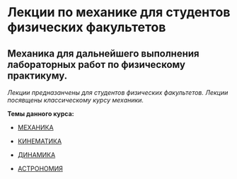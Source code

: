 # Лекции по механике для студентов физических факультетов

## Механика для дальнейшего выполнения лабораторных работ по физическому практикуму.

*Лекции предназанчены для студентов физических факультетов. Лекции посявщены классическому курсу механики.*

**Темы данного курса:**

- [МЕХАНИКА](https://github.com/Af2024laba/Lections-mechanics/tree/main/%D0%9C%D0%95%D0%A5%D0%90%D0%9D%D0%98%D0%9A%D0%90)
  
- [КИНЕМАТИКА](https://github.com/Af2024laba/Lections-mechanics/tree/main/%D0%9A%D0%98%D0%9D%D0%95%D0%9C%D0%90%D0%A2%D0%98%D0%9A%D0%90)
  
- [ДИНАМИКА](https://github.com/Af2024laba/Lections-mechanics/tree/main/%D0%94%D0%98%D0%9D%D0%90%D0%9C%D0%98%D0%9A%D0%90)

- [АСТРОНОМИЯ](https://github.com/Af2024laba/Lections-mechanics/tree/main/%D0%90%D0%A1%D0%A2%D0%A0%D0%9E%D0%9D%D0%9E%D0%9C%D0%98%D0%AF)
